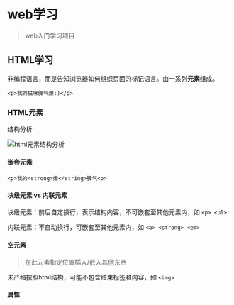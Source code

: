 # web学习
> web入门学习项目

## HTML学习
非编程语言，而是告知浏览器如何组织页面的标记语言。由一系列**元素**组成。

`<p>我的猫咪脾气爆:)</p>` 

### HTML元素
结构分析

![html元素结构分析](https://mdn.mozillademos.org/files/16475/element.png)

#### 嵌套元素
`<p>我的<strong>爆</string>脾气<p>`

#### 块级元素 vs 内联元素
块级元素：前后自定换行，表示结构内容，不可嵌套至其他元素内，如
`<p> <ul>`

内联元素：不自动换行，可嵌套至其他元素内，如
`<a> <strong> <em>`

#### 空元素
> 在此元素指定位置插入/嵌入其他东西

未严格按照html结构，可能不包含结束标签和内容，如
`<img>`

#### 属性
